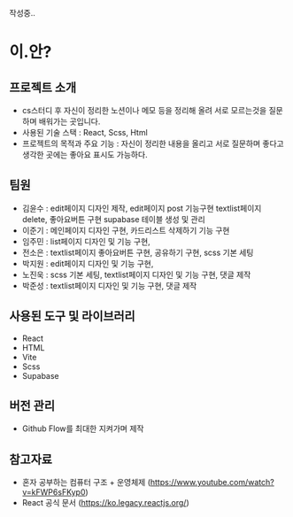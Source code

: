 작성중..
# 이.안?

## 프로젝트 소개
- cs스터디 후 자신이 정리한 노션이나 메모 등을 정리해 올려 서로 모르는것을 질문하며 배워가는 곳입니다.
- 사용된 기술 스택 : 
  React, Scss, Html
- 프로젝트의 목적과 주요 기능 : 
  자신이 정리한 내용을 올리고 서로 질문하며 좋다고 생각한 곳에는 좋아요 표시도 가능하다.

## 팀원
- 김윤수 : 
  edit페이지 디자인 제작, edit페이지 post 기능구현 textlist페이지 delete, 좋아요버튼 구현 supabase 테이블 생성 및 관리
- 이준기 : 
  메인페이지 디자인 구현, 카드리스트 삭제하기 기능 구현
- 임주민 : 
  list페이지 디자인 및 기능 구현,
- 전소은 : 
  textlist페이지 좋아요버튼 구현, 공유하기 구현, scss 기본 세팅
- 박지원 : 
  edit페이지 디자인 및 기능 구현, 
- 노진욱 : 
  scss 기본 세팅, textlist페이지 디자인 및 기능 구현, 댓글 제작
- 박준성 : textlist페이지 디자인 및 기능 구현, 댓글 제작
  

## 사용된 도구 및 라이브러리
- React
- HTML
- Vite
- Scss
- Supabase

## 버전 관리
- Github Flow를 최대한 지켜가며 제작

## 참고자료
- 혼자 공부하는 컴퓨터 구조 + 운영체제 (https://www.youtube.com/watch?v=kFWP6sFKyp0)
- React 공식 문서 (https://ko.legacy.reactjs.org/)

